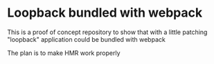 # Loopback bundled with webpack

 This is a proof of concept repository to show that with a little patching "loopback" application could be bundled with webpack

 The plan is to make HMR work properly
